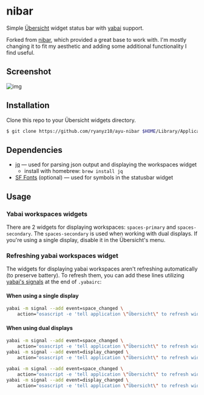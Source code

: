 # nibar

Simple [Übersicht](https://github.com/felixhageloh/uebersicht) widget status bar with [yabai](https://github.com/koekeishiya/yabai) support.

Forked from [nibar](https://github.com/kkga/nibar), which provided a great base to work with. I'm mostly changing it to fit my aesthetic and adding some additional functionality I find useful.

## Screenshot

![img](./ss.png)

## Installation

Clone this repo to your Übersicht widgets directory.

```bash
$ git clone https://github.com/ryanyz10/ayu-nibar $HOME/Library/Application\ Support/Übersicht/widgets/ayu-nibar
```

## Dependencies

- [jq](https://github.com/stedolan/jq) — used for parsing json output and displaying the workspaces widget
    - install with homebrew: `brew install jq`
- [SF Fonts](https://developer.apple.com/fonts/) (optional) — used for symbols in the statusbar widget

## Usage

### Yabai workspaces widgets

There are 2 widgets for displaying workspaces: `spaces-primary` and `spaces-secondary`. The `spaces-secondary` is used when working with dual displays.
If you're using a single display, disable it in the Übersicht's menu.

### Refreshing yabai workspaces widget

The widgets for displaying yabai workspaces aren't refreshing automatically (to preserve battery). To refresh them, you can add these lines utilizing [yabai's signals](https://github.com/koekeishiya/yabai/wiki/Commands#automation-with-rules-and-signals) at the end of `.yabairc`:

#### When using a single display

```sh
yabai -m signal --add event=space_changed \
    action="osascript -e 'tell application \"Übersicht\" to refresh widget id \"nibar-spaces-primary-jsx\"'"
```

#### When using dual displays

```sh
yabai -m signal --add event=space_changed \
    action="osascript -e 'tell application \"Übersicht\" to refresh widget id \"nibar-spaces-primary-jsx\"'"
yabai -m signal --add event=display_changed \
    action="osascript -e 'tell application \"Übersicht\" to refresh widget id \"nibar-spaces-primary-jsx\"'"

yabai -m signal --add event=space_changed \
    action="osascript -e 'tell application \"Übersicht\" to refresh widget id \"nibar-spaces-secondary-jsx\"'"
yabai -m signal --add event=display_changed \
    action="osascript -e 'tell application \"Übersicht\" to refresh widget id \"nibar-spaces-secondary-jsx\"'"
```


